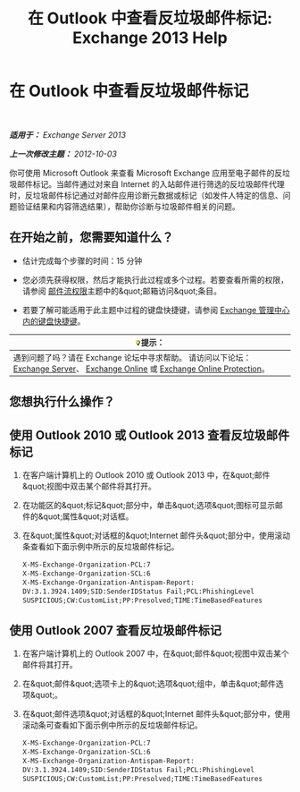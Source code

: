 ﻿---
title: '在 Outlook 中查看反垃圾邮件标记: Exchange 2013 Help'
TOCTitle: 在 Outlook 中查看反垃圾邮件标记
ms:assetid: cddb5dbf-ad1e-471c-9fc8-28ddcf7ec1d0
ms:mtpsurl: https://technet.microsoft.com/zh-cn/library/Bb124595(v=EXCHG.150)
ms:contentKeyID: 50491708
ms.date: 05/21/2018
mtps_version: v=EXCHG.150
ms.translationtype: MT
---

# 在 Outlook 中查看反垃圾邮件标记

 

_**适用于：** Exchange Server 2013_

_**上一次修改主题：** 2012-10-03_

你可使用 Microsoft Outlook 来查看 Microsoft Exchange 应用至电子邮件的反垃圾邮件标记。当邮件通过对来自 Internet 的入站邮件进行筛选的反垃圾邮件代理时，反垃圾邮件标记通过对邮件应用诊断元数据或标记（如发件人特定的信息、问题验证结果和内容筛选结果），帮助你诊断与垃圾邮件相关的问题。

## 在开始之前，您需要知道什么？

  - 估计完成每个步骤的时间：15 分钟

  - 您必须先获得权限，然后才能执行此过程或多个过程。若要查看所需的权限，请参阅 [邮件流权限](mail-flow-permissions-exchange-2013-help.md)主题中的\&quot;邮箱访问\&quot;条目。

  - 若要了解可能适用于此主题中过程的键盘快捷键，请参阅 [Exchange 管理中心内的键盘快捷键](keyboard-shortcuts-in-the-exchange-admin-center-exchange-online-protection-help.md)。

<table>
<thead>
<tr class="header">
<th><img src="images/Bb124558.tip(EXCHG.150).gif" title="提示" alt="提示" />提示：</th>
</tr>
</thead>
<tbody>
<tr class="odd">
<td>遇到问题了吗？请在 Exchange 论坛中寻求帮助。 请访问以下论坛：<a href="https://go.microsoft.com/fwlink/p/?linkid=60612">Exchange Server</a>、 <a href="https://go.microsoft.com/fwlink/p/?linkid=267542">Exchange Online</a> 或 <a href="https://go.microsoft.com/fwlink/p/?linkid=285351">Exchange Online Protection</a>。</td>
</tr>
</tbody>
</table>


## 您想执行什么操作？

## 使用 Outlook 2010 或 Outlook 2013 查看反垃圾邮件标记

1.  在客户端计算机上的 Outlook 2010 或 Outlook 2013 中，在\&quot;邮件\&quot;视图中双击某个邮件将其打开。

2.  在功能区的\&quot;标记\&quot;部分中，单击\&quot;选项\&quot;图标可显示邮件的\&quot;属性\&quot;对话框。

3.  在\&quot;属性\&quot;对话框的\&quot;Internet 邮件头\&quot;部分中，使用滚动条查看如下面示例中所示的反垃圾邮件标记。
    
        X-MS-Exchange-Organization-PCL:7
        X-MS-Exchange-Organization-SCL:6
        X-MS-Exchange-Organization-Antispam-Report: DV:3.1.3924.1409;SID:SenderIDStatus Fail;PCL:PhishingLevel SUSPICIOUS;CW:CustomList;PP:Presolved;TIME:TimeBasedFeatures

## 使用 Outlook 2007 查看反垃圾邮件标记

1.  在客户端计算机上的 Outlook 2007 中，在\&quot;邮件\&quot;视图中双击某个邮件将其打开。

2.  在\&quot;邮件\&quot;选项卡上的\&quot;选项\&quot;组中，单击\&quot;邮件选项\&quot;。

3.  在\&quot;邮件选项\&quot;对话框的\&quot;Internet 邮件头\&quot;部分中，使用滚动条可查看如下面示例中所示的反垃圾邮件标记。
    
        X-MS-Exchange-Organization-PCL:7
        X-MS-Exchange-Organization-SCL:6
        X-MS-Exchange-Organization-Antispam-Report: DV:3.1.3924.1409;SID:SenderIDStatus Fail;PCL:PhishingLevel SUSPICIOUS;CW:CustomList;PP:Presolved;TIME:TimeBasedFeatures

